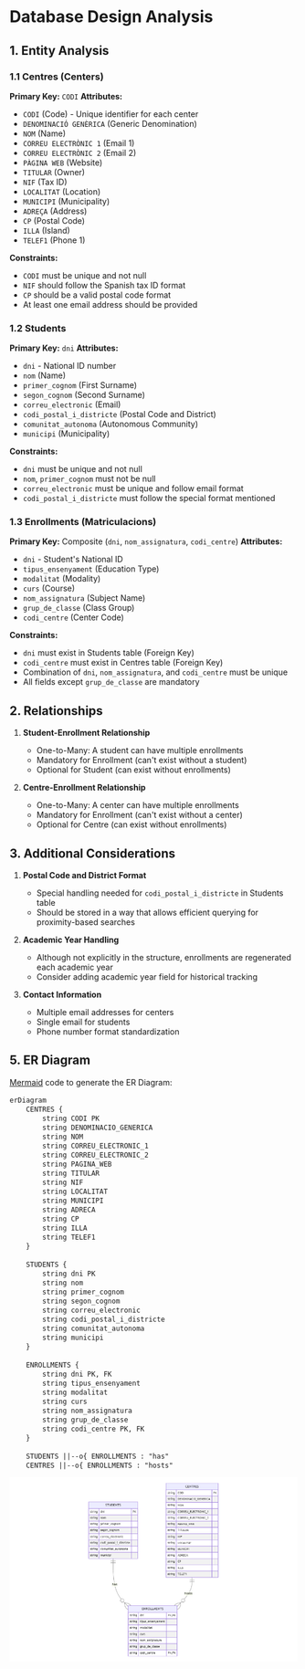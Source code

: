# Database Design Analysis

## 1. Entity Analysis

### 1.1 Centres (Centers)
**Primary Key:** `CODI`
**Attributes:**
- `CODI` (Code) - Unique identifier for each center
- `DENOMINACIÓ GENÈRICA` (Generic Denomination)
- `NOM` (Name)
- `CORREU ELECTRÒNIC 1` (Email 1)
- `CORREU ELECTRÒNIC 2` (Email 2)
- `PÀGINA WEB` (Website)
- `TITULAR` (Owner)
- `NIF` (Tax ID)
- `LOCALITAT` (Location)
- `MUNICIPI` (Municipality)
- `ADREÇA` (Address)
- `CP` (Postal Code)
- `ILLA` (Island)
- `TELEF1` (Phone 1)

**Constraints:**
- `CODI` must be unique and not null
- `NIF` should follow the Spanish tax ID format
- `CP` should be a valid postal code format
- At least one email address should be provided

### 1.2 Students
**Primary Key:** `dni`
**Attributes:**
- `dni` - National ID number
- `nom` (Name)
- `primer_cognom` (First Surname)
- `segon_cognom` (Second Surname)
- `correu_electronic` (Email)
- `codi_postal_i_districte` (Postal Code and District)
- `comunitat_autonoma` (Autonomous Community)
- `municipi` (Municipality)

**Constraints:**
- `dni` must be unique and not null
- `nom`, `primer_cognom` must not be null
- `correu_electronic` must be unique and follow email format
- `codi_postal_i_districte` must follow the special format mentioned

### 1.3 Enrollments (Matriculacions)
**Primary Key:** Composite (`dni`, `nom_assignatura`, `codi_centre`)
**Attributes:**
- `dni` - Student's National ID
- `tipus_ensenyament` (Education Type)
- `modalitat` (Modality)
- `curs` (Course)
- `nom_assignatura` (Subject Name)
- `grup_de_classe` (Class Group)
- `codi_centre` (Center Code)

**Constraints:**
- `dni` must exist in Students table (Foreign Key)
- `codi_centre` must exist in Centres table (Foreign Key)
- Combination of `dni`, `nom_assignatura`, and `codi_centre` must be unique
- All fields except `grup_de_classe` are mandatory

## 2. Relationships

1. **Student-Enrollment Relationship**
   - One-to-Many: A student can have multiple enrollments
   - Mandatory for Enrollment (can't exist without a student)
   - Optional for Student (can exist without enrollments)

2. **Centre-Enrollment Relationship**
   - One-to-Many: A center can have multiple enrollments
   - Mandatory for Enrollment (can't exist without a center)
   - Optional for Centre (can exist without enrollments)

## 3. Additional Considerations

1. **Postal Code and District Format**
   - Special handling needed for `codi_postal_i_districte` in Students table
   - Should be stored in a way that allows efficient querying for proximity-based searches

2. **Academic Year Handling**
   - Although not explicitly in the structure, enrollments are regenerated each academic year
   - Consider adding academic year field for historical tracking

3. **Contact Information**
   - Multiple email addresses for centers
   - Single email for students
   - Phone number format standardization

## 5. ER Diagram

[Mermaid](https://mermaid.live/) code to generate the ER Diagram:

```
erDiagram
    CENTRES {
        string CODI PK
        string DENOMINACIO_GENERICA
        string NOM
        string CORREU_ELECTRONIC_1
        string CORREU_ELECTRONIC_2
        string PAGINA_WEB
        string TITULAR
        string NIF
        string LOCALITAT
        string MUNICIPI
        string ADRECA
        string CP
        string ILLA
        string TELEF1
    }

    STUDENTS {
        string dni PK
        string nom
        string primer_cognom
        string segon_cognom
        string correu_electronic
        string codi_postal_i_districte
        string comunitat_autonoma
        string municipi
    }

    ENROLLMENTS {
        string dni PK, FK
        string tipus_ensenyament
        string modalitat
        string curs
        string nom_assignatura
        string grup_de_classe
        string codi_centre PK, FK
    }

    STUDENTS ||--o{ ENROLLMENTS : "has"
    CENTRES ||--o{ ENROLLMENTS : "hosts"
```

![er-diagram](er_diagram.png)
